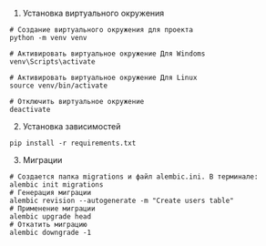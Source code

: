 1. Установка виртуального окружения

```
# Создание виртуального окружения для проекта
python -m venv venv

# Активировать виртуальное окружение Для Windoms
venv\Scripts\activate

# Активировать виртуальное окружение Для Linux
source venv/bin/activate

# Отключить виртуальное окружение
deactivate
```

2. Установка зависимостей
```
pip install -r requirements.txt
```

3.  Миграции

```
# Создается папка migrations и файл alembic.ini. В терминале:
alembic init migrations
# Генерация миграции
alembic revision --autogenerate -m "Create users table"
# Применение миграции
alembic upgrade head
# Откатить миграцию
alembic downgrade -1
```